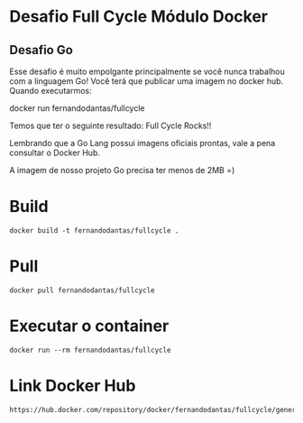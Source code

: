 # Desafio Full Cycle Módulo Docker
## Desafio Go

Esse desafio é muito empolgante principalmente se você nunca trabalhou com a linguagem Go!
Você terá que publicar uma imagem no docker hub. Quando executarmos:

docker run fernandodantas/fullcycle

Temos que ter o seguinte resultado: Full Cycle Rocks!!

Lembrando que a Go Lang possui imagens oficiais prontas, vale a pena consultar o Docker Hub.

A imagem de nosso projeto Go precisa ter menos de 2MB =)


# Build 
```
docker build -t fernandodantas/fullcycle .
```

# Pull 
```
docker pull fernandodantas/fullcycle
```

# Executar o container
```
docker run --rm fernandodantas/fullcycle
```

# Link Docker Hub
```
https://hub.docker.com/repository/docker/fernandodantas/fullcycle/general
```
